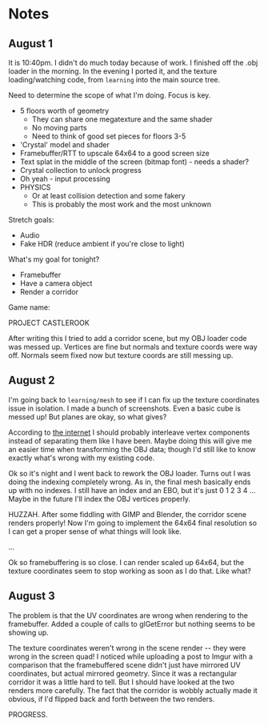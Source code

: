 # Notes

## August 1

It is 10:40pm.
I didn't do much today because of work.
I finished off the .obj loader in the morning.
In the evening I ported it, and the texture loading/watching code, from `learning` into the main source tree.

Need to determine the scope of what I'm doing.
Focus is key.

* 5 floors worth of geometry
   * They can share one megatexture and the same shader
   * No moving parts
   * Need to think of good set pieces for floors 3-5
* 'Crystal' model and shader
* Framebuffer/RTT to upscale 64x64 to a good screen size
* Text splat in the middle of the screen (bitmap font) - needs a shader?
* Crystal collection to unlock progress
* Oh yeah - input processing
* PHYSICS
   * Or at least collision detection and some fakery
   * This is probably the most work and the most unknown

Stretch goals:

* Audio
* Fake HDR (reduce ambient if you're close to light)

What's my goal for tonight?

* Framebuffer
* Have a camera object
* Render a corridor

Game name:

PROJECT CASTLEROOK

After writing this I tried to add a corridor scene, but my OBJ loader code was messed up.
Vertices are fine but normals and texture coords were way off.
Normals seem fixed now but texture coords are still messing up.

## August 2

I'm going back to `learning/mesh` to see if I can fix up the texture coordinates issue in isolation.
I made a bunch of screenshots.
Even a basic cube is messed up!
But planes are okay, so what gives?

According to [the internet](https://gamedev.stackexchange.com/questions/45758/vertex-data-split-into-separate-buffers-or-one-one-structure) I should probably interleave vertex components instead of separating them like I have been.
Maybe doing this will give me an easier time when transforming the OBJ data; though I'd still like to know exactly what's wrong with my existing code.

Ok so it's night and I went back to rework the OBJ loader.
Turns out I was doing the indexing completely wrong.
As in, the final mesh basically ends up with no indexes.
I still have an index and an EBO, but it's just 0 1 2 3 4 ...
Maybe in the future I'll index the OBJ vertices properly.

HUZZAH.
After some fiddling with GIMP and Blender, the corridor scene renders properly!
Now I'm going to implement the 64x64 final resolution so I can get a proper sense of what things will look like.

...

Ok so framebuffering is so close.
I can render scaled up 64x64, but the texture coordinates seem to stop working as soon as I do that.
Like what?

## August 3

The problem is that the UV coordinates are wrong when rendering to the framebuffer.
Added a couple of calls to glGetError but nothing seems to be showing up.

The texture coordinates weren't wrong in the scene render -- they were wrong in the screen quad!
I noticed while uploading a post to Imgur with a comparison that the framebuffered scene didn't just have mirrored UV coordinates, but actual mirrored geometry.
Since it was a rectangular corridor it was a little hard to tell.
But I should have looked at the two renders more carefully.
The fact that the corridor is wobbly actually made it obvious, if I'd flipped back and forth between the two renders.

PROGRESS.
